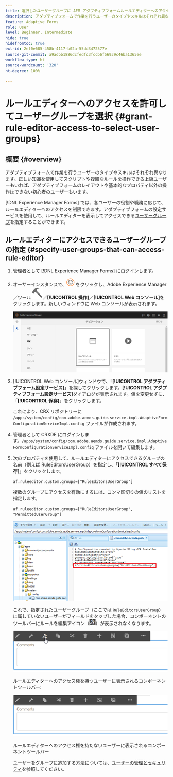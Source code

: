 ```yaml
---
title: 選択したユーザーグループに AEM アダプティブフォームルールエディターへのアクセス権を付与する方法
description: アダプティブフォームで作業を行うユーザーのタイプやスキルはそれぞれ異なります。各ユーザーの役割や職務に応じて、ルールエディターへのアクセスを制限する方法を説明します。
feature: Adaptive Forms
role: User
level: Beginner, Intermediate
hide: true
hidefromtoc: true
exl-id: 2ef0e685-458b-4117-b02a-55dd3472577e
source-git-commit: a9adbb1886dcfedfc3fccb6f56939c46ba1365ee
workflow-type: ht
source-wordcount: '320'
ht-degree: 100%

---
```


# ルールエディターへのアクセスを許可してユーザーグループを選択 {#grant-rule-editor-access-to-select-user-groups}

## 概要 {#overview}

アダプティブフォームで作業を行うユーザーのタイプやスキルはそれぞれ異なります。正しい知識を使用してスクリプトや複雑なルールを操作できる上級ユーザーもいれば、アダプティブフォームのレイアウトや基本的なプロパティ以外の操作はできない初心者のユーザーもいます。

[!DNL Experience Manager Forms] では、各ユーザーの役割や職務に応じて、ルールエディターへのアクセスを制限できます。アダプティブフォームの設定サービスを使用して、ルールエディターを表示してアクセスできる[ユーザーグループ](forms-groups-privileges-tasks.md)を指定することができます。

## ルールエディターにアクセスできるユーザーグループの指定 {#specify-user-groups-that-can-access-rule-editor}

1. 管理者として [!DNL Experience Manager Forms] にログインします。
1. オーサーインスタンスで、![Adobe Experience Manager](assets/adobeexperiencemanager.png) をクリックし、Adobe Experience Manager／ツール![ハンマー](assets/hammer-icon.svg)／**[!UICONTROL 操作]**／**[!UICONTROL Web コンソール]**&#x200B;をクリックします。新しいウィンドウに Web コンソールが表示されます。

   ![1-2](assets/1-2.png)

1. [!UICONTROL Web コンソール]ウィンドウで、「**[!UICONTROL アダプティブフォーム設定サービス]**」を探してクリックします。**[!UICONTROL アダプティブフォーム設定サービス]**&#x200B;ダイアログが表示されます。値を変更せずに、「**[!UICONTROL 保存]**」をクリックします。

   これにより、CRX リポジトリーに `/apps/system/config/com.adobe.aemds.guide.service.impl.AdaptiveFormConfigurationServiceImpl.config` ファイルが作成されます。

1. 管理者として CRXDE にログインします。`/apps/system/config/com.adobe.aemds.guide.service.impl.AdaptiveFormConfigurationServiceImpl.config` ファイルを開いて編集します。
1. 次のプロパティを使用して、ルールエディターにアクセスできるグループの名前（例えば RuleEditorsUserGroup）を指定し、「**[!UICONTROL すべて保存]**」をクリックします。

   `af.ruleeditor.custom.groups=["RuleEditorsUserGroup"]`

   複数のグループにアクセスを有効にするには、コンマ区切りの値のリストを指定します。

   `af.ruleeditor.custom.groups=["RuleEditorsUserGroup", "PermittedUserGroup"]`

   ![ユーザーを作成](assets/create_user_new.png)

   これで、指定されたユーザーグループ（ここでは `RuleEditorsUserGroup`）に属していないユーザーがフィールドをタップした場合、コンポーネントのツールバーにルールを編集アイコン（![edit-rules1](assets/edit-rules1.png)）が表示されなくなります。

   ![componentstoolbarwither](assets/componentstoolbarwithre.png)

   ルールエディターへのアクセス権を持つユーザーに表示されるコンポーネントツールバー:

   ![componentstoolbarwithouter](assets/componentstoolbarwithoutre.png)

   ルールエディターへのアクセス権を持たないユーザーに表示されるコンポーネントツールバー

   ユーザーをグループに追加する方法については、[ユーザーの管理とセキュリティ](https://experienceleague.adobe.com/docs/experience-manager-65/administering/security/security.html?lang=ja)を参照してください。
